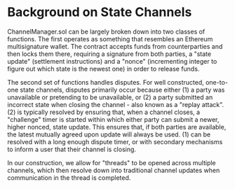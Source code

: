 # Background on State Channels

ChannelManager.sol can be largely broken down into two classes of functions. The first operates as something that resembles an Ethereum multisignature wallet. The contract accepts funds from counterparties and then locks them there, requiring a signature from both parties, a "state update" \(settlement instructions\) and a "nonce" \(incrementing integer to figure out which state is the newest one\) in order to release funds. 

The second set of functions handles disputes. For well constructed, one-to-one state channels, disputes primarily occur because either \(1\) a party was unavailable or pretending to be unavailable, or \(2\) a party submitted an incorrect state when closing the channel - also known as a "replay attack". \(2\) is typically resolved by ensuring that, when a channel closes, a "challenge" timer is started within which either party can submit a newer, higher nonced, state update. This ensures that, if both parties are available, the latest mutually agreed upon update will always be used. \(1\) can be resolved with a long enough dispute timer, or with secondary mechanisms to inform a user that their channel is closing.

In our construction, we allow for "threads" to be opened across multiple channels, which then resolve down into traditional channel updates when communication in the thread is completed.

